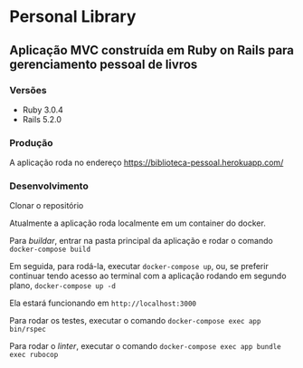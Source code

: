 # Personal Library

## Aplicação MVC construída em Ruby on Rails para gerenciamento pessoal de livros

### Versões

- Ruby 3.0.4
- Rails 5.2.0

### Produção

A aplicação roda no endereço https://biblioteca-pessoal.herokuapp.com/

### Desenvolvimento

Clonar o repositório

Atualmente a aplicação roda localmente em um container do docker.

Para _buildar_, entrar na pasta principal da aplicação e rodar o comando `docker-compose build`

Em seguida, para rodá-la, executar `docker-compose up`, ou, se preferir continuar tendo acesso ao terminal com a aplicação rodando em segundo plano, `docker-compose up -d`

Ela estará funcionando em `http://localhost:3000`

Para rodar os testes, executar o comando `docker-compose exec app bin/rspec`

Para rodar o _linter_, executar o comando `docker-compose exec app bundle exec rubocop`
